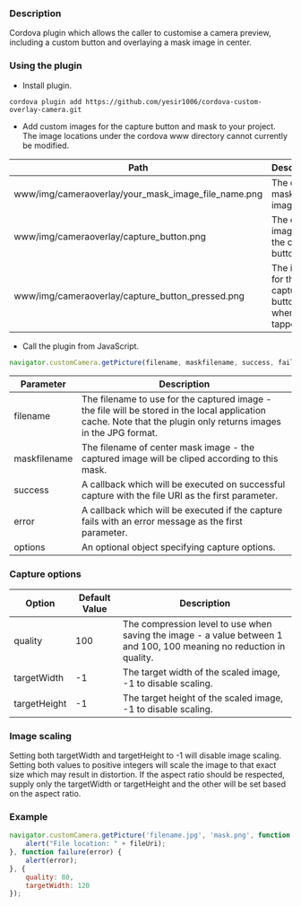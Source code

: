 ### Description

Cordova plugin which allows the caller to customise a camera preview, including a custom button and overlaying a mask image in center.

### Using the plugin

- Install plugin.

```
cordova plugin add https://github.com/yesir1006/cordova-custom-overlay-camera.git
```

- Add custom images for the capture button and mask to your project. The image locations under the cordova www directory cannot currently be modified.

|         Path           |        Description        |
| -----------------------| --------------------------| 
| www/img/cameraoverlay/your_mask_image_file_name.png | The center mask image |
| www/img/cameraoverlay/capture_button.png | The default image for the capture button |
| www/img/cameraoverlay/capture_button_pressed.png | The image for the capture button when tapped |

- Call the plugin from JavaScript. 

```js
navigator.customCamera.getPicture(filename, maskfilename, success, failure, [ options ]);
```

|         Parameter       |        Description        |
| ----------------------- | --------------------------| 
| filename | The filename to use for the captured image - the file will be stored in the local application cache. Note that the plugin only returns images in the JPG format. |
| maskfilename | The filename of center mask image - the captured image will be cliped according to this mask. |
| success | A callback which will be executed on successful capture with the file URI as the first parameter. |
| error | A callback which will be executed if the capture fails with an error message as the first parameter. |
| options | An optional object specifying capture options. |

### Capture options

|         Option       | Default Value |        Description        |
|----------------------|---------------|---------------------------| 
| quality | 100 | The compression level to use when saving the image - a value between 1 and 100, 100 meaning no reduction in quality. |
| targetWidth | -1 | The target width of the scaled image, -1 to disable scaling. |
| targetHeight | -1 | The target height of the scaled image, -1 to disable scaling.  |

### Image scaling

Setting both targetWidth and targetHeight to -1 will disable image scaling. Setting both values to positive integers will scale the image to that exact size which may result in distortion. If the aspect ratio should be respected, supply only the targetWidth or targetHeight and the other will be set based on the aspect ratio.

### Example

```js
navigator.customCamera.getPicture('filename.jpg', 'mask.png', function success(fileUri) {
    alert("File location: " + fileUri);
}, function failure(error) {
    alert(error);
}, {
    quality: 80,
    targetWidth: 120
});
```

